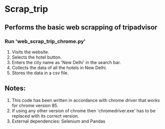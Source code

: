 # Scrap_trip

## Performs the basic web scrapping of tripadvisor
### Run 'web_scrap_trip_chrome.py'
1. Visits the website.
2. Selects the hotel button.
3. Enters the city name as 'New Delhi' in the search bar.
4. Collects the data of all the hotels in New Delhi.
5. Stores the data in a csv file.

## Notes:
1. This code has been written in accordance with chrome driver that works for chrome version 85. 
2. If using any other version of chrome then 'chromedriver.exe' has to be replaced with its correct version.
3. External dependencies: Selenium and Pandas
